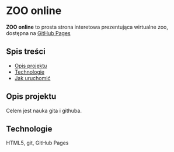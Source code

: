 # ZOO online
**ZOO online** to prosta strona interetowa prezentująca wirtualne zoo, dostępna na [GitHub Pages](https://magdamadejwsb.github.io/NWWO_INLS3_SI/)

## Spis treści
- [Opis projektu](#opis-projektu)
- [Technologie](#technologie)
- [Jak uruchomić](#jak-uruchomić)

 ## Opis projektu
 Celem jest nauka gita i githuba.

 ## Technologie
 HTML5, git, GitHub Pages
